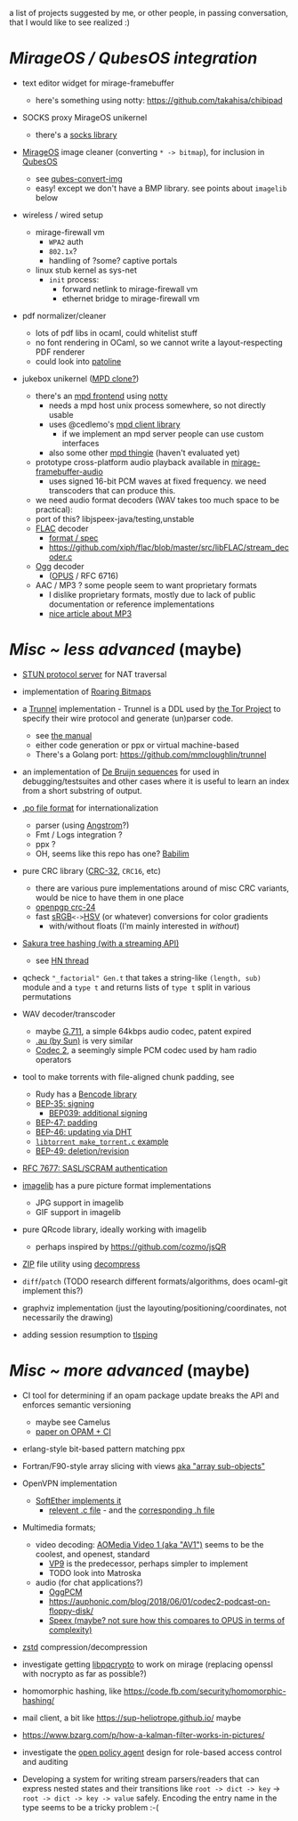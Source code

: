 a list of projects suggested by me, or other people, in passing conversation, that I would like to see realized :)

# *MirageOS / QubesOS integration*

- text editor widget for mirage-framebuffer
  - here's something using notty: https://github.com/takahisa/chibipad

- SOCKS proxy MirageOS unikernel
  - there's a [socks library](https://github.com/cfcs/ocaml-socks)

- [MirageOS](https://mirage.io) image cleaner (converting `* -> bitmap`), for inclusion in [QubesOS](https://qubes-os.org/)
  - see [qubes-convert-img](https://github.com/QubesOS/qubes-app-linux-img-converter)
  - easy! except we don't have a BMP library. see points about `imagelib` below

- wireless / wired setup
  - mirage-firewall vm
    - `WPA2` auth
    - `802.1x`?
    - handling of ?some? captive portals
  - linux stub kernel as sys-net
    - `init` process:
      - forward netlink to mirage-firewall vm
      - ethernet bridge to mirage-firewall vm

- pdf normalizer/cleaner
  - lots of pdf libs in ocaml, could whitelist stuff
  - no font rendering in OCaml, so we cannot write a layout-respecting PDF renderer
  - could look into [patoline](https://patoline.github.io/)

- jukebox unikernel ([MPD clone?](https://www.musicpd.org/))
  - there's an [mpd frontend](https://github.com/cedlemo/rameau) using [notty](https://github.com/pqwy/notty)
    - needs a mpd host unix process somewhere, so not directly usable
    - uses @cedlemo's [mpd client library](https://github.com/cedlemo/OCaml-libmpdclient)
      - if we implement an mpd server people can use custom interfaces
    - also some other [mpd thingie](https://github.com/fosu/camusical) (haven't evaluated yet)
  - prototype cross-platform audio playback available in [mirage-framebuffer-audio](https://github.com/cfcs/mirage-framebuffer-audio)
    - uses signed 16-bit PCM waves at fixed frequency. we need transcoders that can produce this.
  - we need audio format decoders (WAV takes too much space to be practical):
  - port of this? libjspeex-java/testing,unstable
  - [FLAC](https://en.wikipedia.org/wiki/FLAC) decoder
    - [format / spec](https://xiph.org/flac/format.html)
    - https://github.com/xiph/flac/blob/master/src/libFLAC/stream_decoder.c
  - [Ogg](https://en.wikipedia.org/wiki/Ogg) decoder
    - ([OPUS](https://en.wikipedia.org/wiki/Opus_%28audio_format%29) / RFC 6716)
  - AAC / MP3 ? some people seem to want proprietary formats
    - I dislike proprietary formats, mostly due to lack of public documentation or reference implementations
    - [nice article about MP3](http://blog.bjrn.se/2008/10/lets-build-mp3-decoder.html)

# *Misc ~ less advanced* (maybe)

- [STUN protocol server](https://tools.ietf.org/html/rfc5389) for NAT traversal

- implementation of [Roaring Bitmaps](https://www.roaringbitmap.org/)

- a [Trunnel](https://gitweb.torproject.org/trunnel.git) implementation - Trunnel is a DDL used by [the Tor Project](https://torproject.org) to specify their wire protocol and generate (un)parser code.
  - see [the manual](http://www.wangafu.net/~nickm/trunnel-manual.html)
  - either code generation or ppx or virtual machine-based
  - There's a Golang port: https://github.com/mmcloughlin/trunnel

- an implementation of [De Bruijn sequences](https://en.wikipedia.org/wiki/De_Bruijn_sequence) for used in debugging/testsuites and other cases where it is useful to learn an index from a short substring of output.
- [.po file format](http://pology.nedohodnik.net/doc/user/en_US/ch-poformat.html) for internationalization
  - parser (using [Angstrom](https://github.com/inhabitedtype/angstrom)?)
  - Fmt / Logs integration ?
  - ppx ?
  - OH, seems like this repo has one? [Babilim](https://github.com/Octachron/babilim)
- pure CRC library ([CRC-32](https://en.wikipedia.org/wiki/CRC32), `CRC16`, etc)
  - there are various pure implementations around of misc CRC variants, would be nice to have them in one place
  - [openpgp crc-24](https://github.com/cfcs/ocaml-openpgp/blob/13dfb087fc4dacec33f69cc57ef768bc0a617dd7/lib/types.ml#L708-L754)
  - fast [sRGB](https://en.wikipedia.org/wiki/SRGB)`<->`[HSV](https://en.wikipedia.org/wiki/HSL_and_HSV) (or whatever) conversions for color gradients
    - with/without floats (I'm mainly interested in *without*)
- [Sakura tree hashing (with a streaming API)](https://keccak.team/files/Sakura.pdf)
  - see [HN thread](https://news.ycombinator.com/item?id=16572793)
- qcheck `"_factorial" Gen.t` that takes a string-like `(length, sub)` module and a `type t` and returns lists of `type t` split in various permutations
- WAV decoder/transcoder
  - maybe [G.711](https://en.wikipedia.org/wiki/G.711), a simple 64kbps audio codec, patent expired
  - [.au (by Sun)](https://en.wikipedia.org/wiki/Au_file_format) is very similar
  - [Codec 2](https://en.wikipedia.org/wiki/Codec_2), a seemingly simple PCM codec used by ham radio operators
- tool to make torrents with file-aligned chunk padding, see
  - Rudy has a [Bencode library](https://github.com/rgrinberg/bencode)
  - [BEP-35: signing](http://bittorrent.org/beps/bep_0035.html)
    - [BEP039: additional signing](http://www.bittorrent.org/beps/bep_0039.html)
  - [BEP-47: padding](http://www.bittorrent.org/beps/bep_0047.html)
  - [BEP-46: updating via DHT](http://www.bittorrent.org/beps/bep_0046.html)
  - [`libtorrent make_torrent.c` example](https://libtorrent.org/examples.html)
  - [BEP-49: deletion/revision](http://bittorrent.org/beps/bep_0049.html)
- [RFC 7677: SASL/SCRAM authentication](https://tools.ietf.org/html/rfc7677)
- [imagelib](https://github.com/rlepigre/ocaml-imagelib) has a pure picture format implementations
  - JPG support in imagelib
  - GIF support in imagelib

- pure QRcode library, ideally working with imagelib
  - perhaps inspired by https://github.com/cozmo/jsQR
- [ZIP](https://en.wikipedia.org/wiki/Zip_%28file_format%29) file utility using [decompress](https://github.com/dinosaure/decompress)
- `diff`/`patch` (TODO research different formats/algorithms, does ocaml-git implement this?)
- graphviz implementation (just the layouting/positioning/coordinates, not necessarily the drawing)
- adding session resumption to [tlsping](https://github.com/cfcs/tlsping)

# *Misc ~ more advanced* (maybe)
- CI tool for determining if an opam package update breaks the API and enforces semantic versioning
  - maybe see Camelus
  - [paper on OPAM + CI](http://www.ocamlpro.com/wp-content/uploads/2016/08/ocaml2016-opam-builder.pdf)
- erlang-style bit-based pattern matching ppx
- Fortran/F90-style array slicing with views [aka "array sub-objects"](http://www.mathcs.emory.edu/~cheung/Courses/561/Syllabus/6-Fortran/array4.html)
- OpenVPN implementation
  - [SoftEther implements it](https://github.com/SoftEtherVPN/SoftEtherVPN)
    - [relevent .c file](https://github.com/SoftEtherVPN/SoftEtherVPN/blob/93d9ade990bd277539138572d7f2bcccfa108407/src/Cedar/Interop_OpenVPN.c) - and the [corresponding .h file](https://github.com/SoftEtherVPN/SoftEtherVPN/blob/93d9ade990bd277539138572d7f2bcccfa108407/src/Cedar/Interop_OpenVPN.h)

- Multimedia formats;
  - video decoding: [AOMedia Video 1 (aka "AV1")](https://en.wikipedia.org/wiki/AV1) seems to be the coolest, and openest, standard
    - [VP9](https://en.wikipedia.org/wiki/VP9) is the predecessor, perhaps simpler to implement
    - TODO look into Matroska
  - audio (for chat applications?)
    - [OggPCM](https://en.wikipedia.org/wiki/OggPCM)
    - https://auphonic.com/blog/2018/06/01/codec2-podcast-on-floppy-disk/
    - [Speex (maybe? not sure how this compares to OPUS in terms of complexity)](https://en.wikipedia.org/wiki/Speex)

- [zstd](https://en.wikipedia.org/wiki/Zstandard) compression/decompression
- investigate getting [libpqcrypto](https://libpqcrypto.org/) to work on mirage (replacing openssl with nocrypto as far as possible?)
- homomorphic hashing, like https://code.fb.com/security/homomorphic-hashing/
- mail client, a bit like https://sup-heliotrope.github.io/ maybe
- https://www.bzarg.com/p/how-a-kalman-filter-works-in-pictures/
- investigate the [open policy agent](https://github.com/open-policy-agent/opa) design for role-based access control and auditing
- Developing a system for writing stream parsers/readers that can express nested states and their transitions like `root -> dict -> key` -> `root -> dict -> key -> value` safely. Encoding the entry name in the type seems to be a tricky problem :-(
